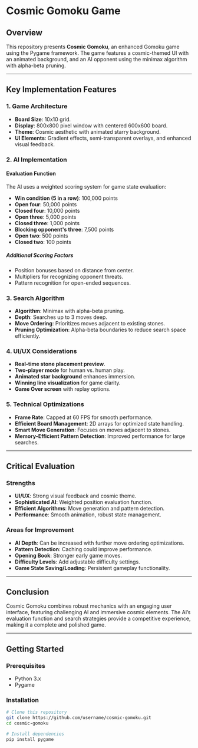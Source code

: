 # Cosmic Gomoku Game

## Overview
This repository presents **Cosmic Gomoku**, an enhanced Gomoku game using the Pygame framework. The game features a cosmic-themed UI with an animated background, and an AI opponent using the minimax algorithm with alpha-beta pruning.

---

## Key Implementation Features

### 1. Game Architecture
- **Board Size**: 10x10 grid.
- **Display**: 800x800 pixel window with centered 600x600 board.
- **Theme**: Cosmic aesthetic with animated starry background.
- **UI Elements**: Gradient effects, semi-transparent overlays, and enhanced visual feedback.

### 2. AI Implementation

#### Evaluation Function
The AI uses a weighted scoring system for game state evaluation:
- **Win condition (5 in a row)**: 100,000 points
- **Open four**: 50,000 points
- **Closed four**: 10,000 points
- **Open three**: 5,000 points
- **Closed three**: 1,000 points
- **Blocking opponent's three**: 7,500 points
- **Open two**: 500 points
- **Closed two**: 100 points

##### Additional Scoring Factors
- Position bonuses based on distance from center.
- Multipliers for recognizing opponent threats.
- Pattern recognition for open-ended sequences.

### 3. Search Algorithm
- **Algorithm**: Minimax with alpha-beta pruning.
- **Depth**: Searches up to 3 moves deep.
- **Move Ordering**: Prioritizes moves adjacent to existing stones.
- **Pruning Optimization**: Alpha-beta boundaries to reduce search space efficiently.

### 4. UI/UX Considerations
- **Real-time stone placement preview**.
- **Two-player mode** for human vs. human play.
- **Animated star background** enhances immersion.
- **Winning line visualization** for game clarity.
- **Game Over screen** with replay options.

### 5. Technical Optimizations
- **Frame Rate**: Capped at 60 FPS for smooth performance.
- **Efficient Board Management**: 2D arrays for optimized state handling.
- **Smart Move Generation**: Focuses on moves adjacent to stones.
- **Memory-Efficient Pattern Detection**: Improved performance for large searches.

---

## Critical Evaluation

### Strengths
- **UI/UX**: Strong visual feedback and cosmic theme.
- **Sophisticated AI**: Weighted position evaluation function.
- **Efficient Algorithms**: Move generation and pattern detection.
- **Performance**: Smooth animation, robust state management.

### Areas for Improvement
- **AI Depth**: Can be increased with further move ordering optimizations.
- **Pattern Detection**: Caching could improve performance.
- **Opening Book**: Stronger early game moves.
- **Difficulty Levels**: Add adjustable difficulty settings.
- **Game State Saving/Loading**: Persistent gameplay functionality.

---

## Conclusion
Cosmic Gomoku combines robust mechanics with an engaging user interface, featuring challenging AI and immersive cosmic elements. The AI’s evaluation function and search strategies provide a competitive experience, making it a complete and polished game.

---

## Getting Started
### Prerequisites
- Python 3.x
- Pygame

### Installation
```bash
# Clone this repository
git clone https://github.com/username/cosmic-gomoku.git
cd cosmic-gomoku

# Install dependencies
pip install pygame
